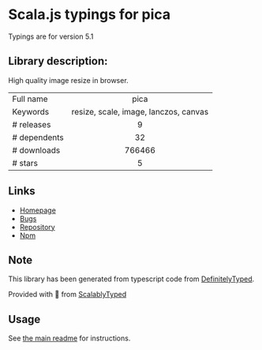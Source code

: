 
# Scala.js typings for pica

Typings are for version 5.1

## Library description:
High quality image resize in browser.

|                    |                 |
| ------------------ | :-------------: |
| Full name          | pica |
| Keywords           | resize, scale, image, lanczos, canvas |
| # releases         | 9 |
| # dependents       | 32 |
| # downloads        | 766466 |
| # stars            | 5 |

## Links
- [Homepage](https://github.com/nodeca/pica)
- [Bugs](https://github.com/nodeca/pica/issues)
- [Repository](https://github.com/nodeca/pica)
- [Npm](https://www.npmjs.com/package/pica)
    


## Note
This library has been generated from typescript code from [DefinitelyTyped](https://definitelytyped.org).

Provided with :purple_heart: from [ScalablyTyped](https://github.com/oyvindberg/ScalablyTyped)

## Usage
See [the main readme](../../readme.md) for instructions.


